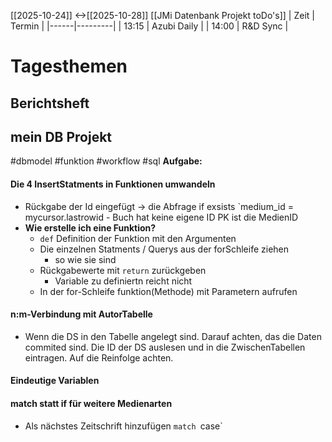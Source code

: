 [[2025-10-24]] <->[[2025-10-28]]
[[JMi Datenbank Projekt toDo's]]
| Zeit | Termin |
|------|---------|
| 13:15 | Azubi Daily |
| 14:00 | R&D Sync |
# Tagesthemen
## Berichtsheft
## mein DB Projekt
#dbmodel #funktion #workflow #sql
**Aufgabe:**
#### Die 4 InsertStatments in Funktionen umwandeln
- Rückgabe der Id eingefügt -> die Abfrage if exsists
	`medium_id = mycursor.lastrowid
		- Buch hat keine eigene ID PK ist die MedienID
- **Wie erstelle ich eine Funktion?**
	- `def` Definition der Funktion mit den Argumenten
	- Die einzelnen Statments / Querys aus der forSchleife ziehen
		- so wie sie sind
	- Rückgabewerte mit `return` zurückgeben 
		- Variable zu definiertn reicht nicht
	- In der for-Schleife funktion(Methode) mit Parametern aufrufen
#### n:m-Verbindung mit AutorTabelle
- Wenn die DS in den Tabelle angelegt sind. Darauf achten, das die Daten commited sind. Die ID der DS auslesen und in die ZwischenTabellen eintragen. Auf die Reinfolge achten.
#### Eindeutige Variablen
#### match statt if für weitere Medienarten
- Als nächstes Zeitschrift hinzufügen
`match
	`case`
